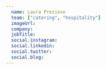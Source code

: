 ```yaml
---
  name: Laura Prezioso
  team: ["catering", "hospitality"]
  imageUrl: 
  company: 
  jobTitle: 
  social.instagram: 
  social.linkedin: 
  social.twitter: 
  social.blog: 
---
```


